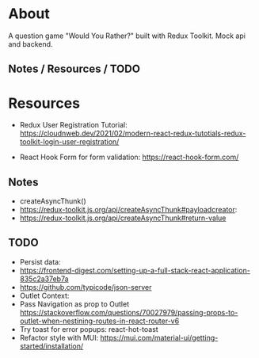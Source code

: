 # About

A question game "Would You Rather?" built with Redux Toolkit.
Mock api and backend.

## Notes / Resources / TODO

# Resources

- Redux User Registration Tutorial: https://cloudnweb.dev/2021/02/modern-react-redux-tutotials-redux-toolkit-login-user-registration/

- React Hook Form for form validation: https://react-hook-form.com/

## Notes

- createAsyncThunk()
- https://redux-toolkit.js.org/api/createAsyncThunk#payloadcreator:
- https://redux-toolkit.js.org/api/createAsyncThunk#return-value

## TODO

- Persist data:
- https://frontend-digest.com/setting-up-a-full-stack-react-application-835c2a37eb7a
- https://github.com/typicode/json-server
- Outlet Context:
- Pass Navigation as prop to Outlet https://stackoverflow.com/questions/70027979/passing-props-to-outlet-when-nestining-routes-in-react-router-v6
- Try toast for error popups: react-hot-toast
- Refactor style with MUI: https://mui.com/material-ui/getting-started/installation/
